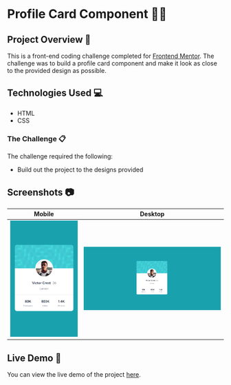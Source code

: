 # Profile Card Component 👨‍💻

## Project Overview 🌟

This is a front-end coding challenge completed for [Frontend Mentor](https://www.frontendmentor.io). The challenge was to build a profile card component and make it look as close to the provided design as possible.

## Technologies Used 💻

- HTML
- CSS

### The Challenge 📋

The challenge required the following:

- Build out the project to the designs provided

## Screenshots 📷

| Mobile                                            | Desktop                                            |
| ------------------------------------------------- | -------------------------------------------------- |
| ![](./screenshort/mobile-preview.png)            | ![](./screenshort/desktop-preview.png)              |

## Live Demo 🚀

You can view the live demo of the project [here](https://profile-card-component-008.netlify.app/).